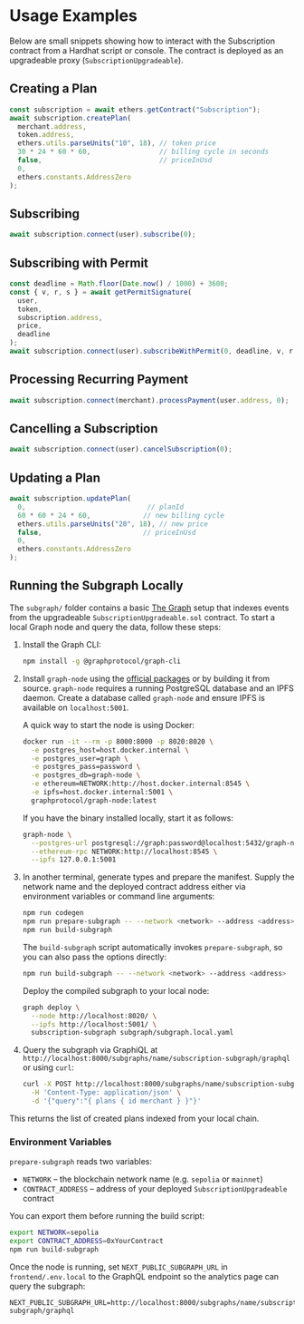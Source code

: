 # Usage Examples

Below are small snippets showing how to interact with the Subscription contract from a Hardhat script or console. The contract is deployed as an upgradeable proxy (`SubscriptionUpgradeable`).

## Creating a Plan
```ts
const subscription = await ethers.getContract("Subscription");
await subscription.createPlan(
  merchant.address,
  token.address,
  ethers.utils.parseUnits("10", 18), // token price
  30 * 24 * 60 * 60,                 // billing cycle in seconds
  false,                             // priceInUsd
  0,
  ethers.constants.AddressZero
);
```

## Subscribing
```ts
await subscription.connect(user).subscribe(0);
```

## Subscribing with Permit
```ts
const deadline = Math.floor(Date.now() / 1000) + 3600;
const { v, r, s } = await getPermitSignature(
  user,
  token,
  subscription.address,
  price,
  deadline
);
await subscription.connect(user).subscribeWithPermit(0, deadline, v, r, s);
```

## Processing Recurring Payment
```ts
await subscription.connect(merchant).processPayment(user.address, 0);
```

## Cancelling a Subscription
```ts
await subscription.connect(user).cancelSubscription(0);
```

## Updating a Plan
```ts
await subscription.updatePlan(
  0,                              // planId
  60 * 60 * 24 * 60,             // new billing cycle
  ethers.utils.parseUnits("20", 18), // new price
  false,                         // priceInUsd
  0,
  ethers.constants.AddressZero
);
```

## Running the Subgraph Locally

The `subgraph/` folder contains a basic [The Graph](https://thegraph.com) setup
that indexes events from the upgradeable `SubscriptionUpgradeable.sol` contract.
To start a local Graph node and
query the data, follow these steps:

1. Install the Graph CLI:

   ```bash
   npm install -g @graphprotocol/graph-cli
   ```

2. Install `graph-node` using the [official packages](https://github.com/graphprotocol/graph-node/releases)
   or by building it from source. `graph-node` requires a running PostgreSQL
   database and an IPFS daemon. Create a database called `graph-node` and ensure
   IPFS is available on `localhost:5001`.

   A quick way to start the node is using Docker:

   ```bash
   docker run -it --rm -p 8000:8000 -p 8020:8020 \
     -e postgres_host=host.docker.internal \
     -e postgres_user=graph \
     -e postgres_pass=password \
     -e postgres_db=graph-node \
     -e ethereum=NETWORK:http://host.docker.internal:8545 \
     -e ipfs=host.docker.internal:5001 \
     graphprotocol/graph-node:latest
   ```

   If you have the binary installed locally, start it as follows:

   ```bash
   graph-node \
     --postgres-url postgresql://graph:password@localhost:5432/graph-node \
     --ethereum-rpc NETWORK:http://localhost:8545 \
     --ipfs 127.0.0.1:5001
   ```

3. In another terminal, generate types and prepare the manifest. Supply the
   network name and the deployed contract address either via environment
   variables or command line arguments:

   ```bash
   npm run codegen
   npm run prepare-subgraph -- --network <network> --address <address>
   npm run build-subgraph
   ```

   The `build-subgraph` script automatically invokes `prepare-subgraph`, so you
   can also pass the options directly:

   ```bash
   npm run build-subgraph -- --network <network> --address <address>
   ```

   Deploy the compiled subgraph to your local node:

   ```bash
   graph deploy \
     --node http://localhost:8020/ \
     --ipfs http://localhost:5001/ \
     subscription-subgraph subgraph/subgraph.local.yaml
   ```

4. Query the subgraph via GraphiQL at
   `http://localhost:8000/subgraphs/name/subscription-subgraph/graphql` or using
   `curl`:

   ```bash
   curl -X POST http://localhost:8000/subgraphs/name/subscription-subgraph/graphql \
     -H 'Content-Type: application/json' \
     -d '{"query":"{ plans { id merchant } }"}'
   ```

This returns the list of created plans indexed from your local chain.

### Environment Variables

`prepare-subgraph` reads two variables:

- `NETWORK` – the blockchain network name (e.g. `sepolia` or `mainnet`)
- `CONTRACT_ADDRESS` – address of your deployed `SubscriptionUpgradeable` contract

You can export them before running the build script:

```bash
export NETWORK=sepolia
export CONTRACT_ADDRESS=0xYourContract
npm run build-subgraph
```

Once the node is running, set `NEXT_PUBLIC_SUBGRAPH_URL` in
`frontend/.env.local` to the GraphQL endpoint so the analytics page can query the subgraph:

```env
NEXT_PUBLIC_SUBGRAPH_URL=http://localhost:8000/subgraphs/name/subscription-subgraph/graphql
```
